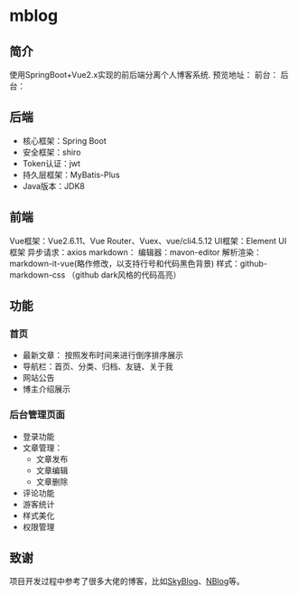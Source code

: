 # mblog
## 简介
使用SpringBoot+Vue2.x实现的前后端分离个人博客系统.
预览地址：
前台：
后台：

## 后端
- 核心框架：Spring Boot
- 安全框架：shiro
- Token认证：jwt
- 持久层框架：MyBatis-Plus
- Java版本：JDK8


## 前端

Vue框架：Vue2.6.11、Vue Router、Vuex、vue/cli4.5.12
UI框架：Element UI框架
异步请求：axios
markdown：
编辑器：mavon-editor
解析渲染：markdown-it-vue(略作修改，以支持行号和代码黑色背景)
样式：github-markdown-css （github dark风格的代码高亮）

## 功能
### 首页
- 最新文章： 按照发布时间来进行倒序排序展示
- 导航栏：首页、分类、归档、友链、关于我
- 网站公告
- 博主介绍展示

### 后台管理页面
- 登录功能
- 文章管理：
    - 文章发布
    - 文章编辑
    - 文章删除
- 评论功能
- 游客统计
- 样式美化
- 权限管理


## 致谢
项目开发过程中参考了很多大佬的博客，比如[SkyBlog](https://github.com/yubifeng/SkyBlog)、[NBlog](https://github.com/Naccl/NBlog)等。


